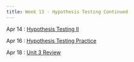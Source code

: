 ```yaml
---
title: Week 13 - Hypothesis Testing Continued
---
```


Apr 14
: [Hypothesis Testing II](#)

Apr 16
: [Hypothesis Testing Practice](#)

Apr 18
: [Unit 3 Review](#)
